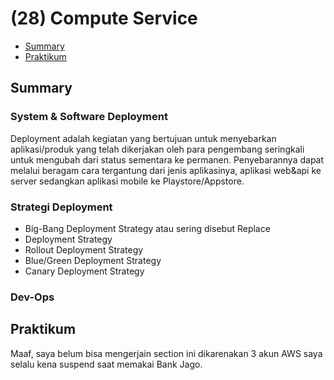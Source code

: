 # (28) Compute Service

- [Summary](#Summary)
- [Praktikum](#Praktikum)

## Summary
### System & Software Deployment
Deployment adalah kegiatan yang bertujuan untuk menyebarkan aplikasi/produk yang telah dikerjakan oleh para pengembang seringkali untuk mengubah dari status sementara ke permanen. Penyebarannya dapat melalui beragam cara tergantung dari jenis aplikasinya, aplikasi web&api ke server sedangkan aplikasi mobile ke Playstore/Appstore.
### Strategi Deployment
- Big-Bang Deployment Strategy atau sering disebut Replace
- Deployment Strategy 
- Rollout Deployment Strategy
- Blue/Green Deployment Strategy
- Canary Deployment Strategy
### Dev-Ops

## Praktikum
Maaf, saya belum bisa mengerjain section ini dikarenakan 3 akun AWS saya selalu kena suspend saat memakai Bank Jago.

